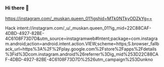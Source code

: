 ### Hi there 👋
https://instagram.com/_muskan.queen_01?igshid=MTk0NTkyODZkYg==
<!--
**ashrafshekh205/ashrafshekh205** is a ✨ _special_ ✨ repository because its `README.md` (this file) appears on your GitHub profile.

Here are some ideas to get you started:

- 🔭 I’m currently working on ...
- 🌱 I’m currently learning ...
- 👯 I’m looking to collaborate on ...
- 🤔 I’m looking for help with ...
- 💬 Ask me about ...
- 📫 How to reach me: ...
- 😄 Pronouns: ...https://instagram.com/_muskan.queen_01?igshid=MTk0NTkyODZkYg==
- ⚡ Fun fact: ...
-->
Hack
intent://instagram.com/_u/_muskan.queen_01?ig_mid=22C88CAF-4DBD-4927-82BE-4C6108F73D7D&utm_source=instagramweb#Intent;package=com.instagram.android;action=android.intent.action.VIEW;scheme=https;S.browser_fallback_url=https%3A%2F%2Fplay.google.com%2Fstore%2Fapps%2Fdetails%3Fid%3Dcom.instagram.android%26referrer%3Dig_mid%253D22C88CAF-4DBD-4927-82BE-4C6108F73D7D%2526utm_campaign%253Dunkno
